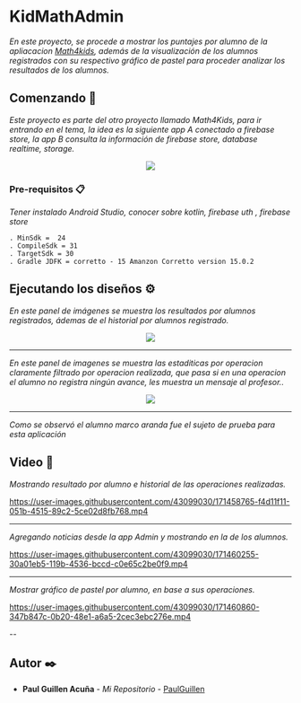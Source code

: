 # KidMathAdmin

_En este proyecto, se procede a mostrar los puntajes por alumno de la apliacacion [Math4kids](https://github.com/PaulGuillen/KidMathKotlin), además de la visualización de los alumnos registrados con su respectivo gráfico de pastel para proceder analizar los resultados de los alumnos._

## Comenzando 🚀

_Este proyecto es parte del otro proyecto llamado Math4Kids, para ir entrando en el tema, la idea es la siguiente app A conectado a firebase store, la app B consulta la información de firebase store, database realtime, storage._

<p align="center">
 <img src="https://i.postimg.cc/657WNgGJ/representacion.png"/>
</p>


### Pre-requisitos 📋

_Tener instalado Android Studio, conocer sobre kotlin, firebase uth , firebase store_

```
. MinSdk =  24
. CompileSdk = 31
. TargetSdk = 30
. Gradle JDFK = corretto - 15 Amanzon Corretto version 15.0.2
```

## Ejecutando los diseños ⚙️

_En este panel de imágenes se muestra los resultados por alumnos registrados, ádemas de el historial por alumnos registrado._

<p align="center">
 <img src="https://user-images.githubusercontent.com/43099030/171466601-b8c95cf1-275e-4e23-b580-c50701aab6b5.png"/>
</p>

---

_En este panel de imagenes se muestra las estaditicas por operacion claramente filtrado por operacion realizada, que pasa si en una operacion el alumno no registra ningún avance, les muestra un mensaje al profesor.._

<p align="center">
 <img src="https://user-images.githubusercontent.com/43099030/171466833-ea9ad8db-674f-47e8-bb64-cdff8ff2bc63.png"/>
</p>

---
_Como se observó el alumno marco aranda fue el sujeto de prueba para esta aplicación_

## Video 📄

_*Mostrando resultado por alumno e historial de las operaciones realizadas.*_

https://user-images.githubusercontent.com/43099030/171458765-f4d11f11-051b-4515-89c2-5ce02d8fb768.mp4

---

_*Agregando noticias desde la app Admin y mostrando en la de los alumnos.*_


https://user-images.githubusercontent.com/43099030/171460255-30a01eb5-119b-4536-bccd-c0e65c2be0f9.mp4

---

_*Mostrar gráfico de pastel por alumno, en base a sus operaciones.*_

https://user-images.githubusercontent.com/43099030/171460860-347b847c-0b20-48e1-a6a5-2cec3ebc276e.mp4

--

## Autor ✒️

* **Paul Guillen Acuña** - *Mi Repositorio* - [PaulGuillen](https://github.com/PaulGuillen?tab=repositories)
